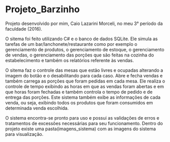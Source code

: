 # Projeto_Barzinho
Projeto desenvolvido por mim, Caio Lazarini Morceli, no meu 3° período da faculdade (2016).

O sitema foi feito utilizando C# e o banco de dados SQLite. Ele simula as tarefas de um bar/lanchonete/restaurante como por exemplo o gerenciamento de produtos, o gerenciamento de estoque, o gerenciamento de vendas, o gerenciamento das porções que são feitas na cozinha do estabelecimento e também os relatórios referente às vendas.

O sitema faz o controle das mesas que estão livres e ocupadas alterando a imagem do botão e o desabilitando para cada caso. Abre e fecha vendas e também carrega as porções que foram pedidas em cada mesa. Ele realiza o controle de tempo exibindo as horas em que as vendas foram abertas e em que horas foram fechadas e também controla o tempo de pedido e de entrega das porções. Este sistema também exibe as informações de cada venda, ou seja, exibindo todos os produtos que foram consumidos em determinada venda escolhida.

O sistema encontra-se pronto para uso e possui as validações de erros e tratamentos de excessões necessárias para seu funcionamento. Dentro do projeto existe uma pasta(imagens_sistema) com as imagens do sistema para visualização.


